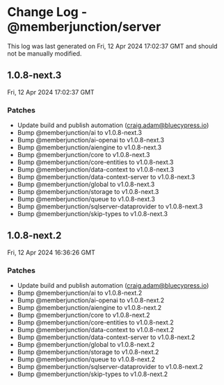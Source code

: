 # Change Log - @memberjunction/server

This log was last generated on Fri, 12 Apr 2024 17:02:37 GMT and should not be manually modified.

<!-- Start content -->

## 1.0.8-next.3

Fri, 12 Apr 2024 17:02:37 GMT

### Patches

- Update build and publish automation (craig.adam@bluecypress.io)
- Bump @memberjunction/ai to v1.0.8-next.3
- Bump @memberjunction/ai-openai to v1.0.8-next.3
- Bump @memberjunction/aiengine to v1.0.8-next.3
- Bump @memberjunction/core to v1.0.8-next.3
- Bump @memberjunction/core-entities to v1.0.8-next.3
- Bump @memberjunction/data-context to v1.0.8-next.3
- Bump @memberjunction/data-context-server to v1.0.8-next.3
- Bump @memberjunction/global to v1.0.8-next.3
- Bump @memberjunction/storage to v1.0.8-next.3
- Bump @memberjunction/queue to v1.0.8-next.3
- Bump @memberjunction/sqlserver-dataprovider to v1.0.8-next.3
- Bump @memberjunction/skip-types to v1.0.8-next.3

## 1.0.8-next.2

Fri, 12 Apr 2024 16:36:26 GMT

### Patches

- Update build and publish automation (craig.adam@bluecypress.io)
- Bump @memberjunction/ai to v1.0.8-next.2
- Bump @memberjunction/ai-openai to v1.0.8-next.2
- Bump @memberjunction/aiengine to v1.0.8-next.2
- Bump @memberjunction/core to v1.0.8-next.2
- Bump @memberjunction/core-entities to v1.0.8-next.2
- Bump @memberjunction/data-context to v1.0.8-next.2
- Bump @memberjunction/data-context-server to v1.0.8-next.2
- Bump @memberjunction/global to v1.0.8-next.2
- Bump @memberjunction/storage to v1.0.8-next.2
- Bump @memberjunction/queue to v1.0.8-next.2
- Bump @memberjunction/sqlserver-dataprovider to v1.0.8-next.2
- Bump @memberjunction/skip-types to v1.0.8-next.2
